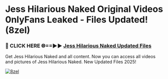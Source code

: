 # Jess Hilarious Naked Original Videos 0nlyFans Leaked - Files Updated! (8zel)

<h3>🔴 CLICK HERE 🌐==►► <a href="https://tinyurl.com/yckcrads" rel="nofollow">Jess Hilarious Naked Updated Files</a></h3>

Get Jess Hilarious Naked and all content. Now you can access all videos and pictures of Jess Hilarious Naked. New Updated Files 2025!

[![8zel](https://i.imgur.com/hpKpOFt.gif)](https://tinyurl.com/yckcrads)
